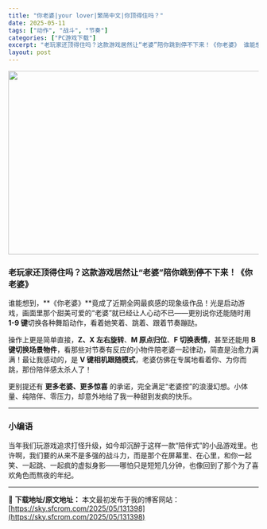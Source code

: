 ```yaml
---
title: "你老婆|your lover|繁简中文|你顶得住吗？"
date: 2025-05-11
tags: ["动作", "战斗", "节奏"]
categories: ["PC游戏下载"]
excerpt: "老玩家还顶得住吗？这款游戏居然让“老婆”陪你跳到停不下来！《你老婆》 谁能想到，**《你老婆》**竟成了近期全网最疯感的现象级作品！光是启动游戏，画面里那个甜美可爱的“老婆”就已经让人心动不已——更别说你还能随时用 1-9 键切换各种舞蹈动作，看着她笑着、跳着、跟着节奏蹦跶。 操作上更是简单直接，Z&hellip;"
layout: post
---
```


<img class="aligncenter size-full wp-image-131399" src="https://sky.sfcrom.com/wp-content/uploads/2025/05/2025051016563360.webp" alt="" width="660" height="370" />
<h3 class="" data-start="0" data-end="40">老玩家还顶得住吗？这款游戏居然让“老婆”陪你跳到停不下来！《你老婆》</h3>
<p class="" data-start="42" data-end="151">谁能想到，**《你老婆》**竟成了近期全网最疯感的现象级作品！光是启动游戏，画面里那个甜美可爱的“老婆”就已经让人心动不已——更别说你还能随时用 <strong data-start="115" data-end="124">1-9 键</strong>切换各种舞蹈动作，看着她笑着、跳着、跟着节奏蹦跶。</p>
<p class="" data-start="153" data-end="300">操作上更是简单直接，<strong data-start="163" data-end="175">Z、X 左右旋转</strong>、<strong data-start="176" data-end="186">M 原点归位</strong>、<strong data-start="187" data-end="197">F 切换表情</strong>，甚至还能用 <strong data-start="204" data-end="217">B 键切换场景物件</strong>，看那些对节奏有反应的小物件陪老婆一起律动，简直是治愈力满满！最让我感动的，是 <strong data-start="257" data-end="270">V 键相机跟随模式</strong>，老婆仿佛在专属地看着你、为你而跳，那份陪伴感太杀人了！</p>
<p class="" data-start="302" data-end="372">更别提还有 <strong data-start="308" data-end="321">更多老婆、更多惊喜</strong> 的承诺，完全满足“老婆控”的浪漫幻想。小体量、纯陪伴、零压力，却意外地给了我一种甜到发疯的快乐。</p>


<hr class="" data-start="374" data-end="377" />

<h3 class="" data-start="379" data-end="388">小编语</h3>
<p class="" data-start="389" data-end="509">当年我们玩游戏追求打怪升级，如今却沉醉于这样一款“陪伴式”的小品游戏里。也许啊，我们要的从来不是多强的战斗力，而是那个在屏幕里、在心里，和你一起笑、一起跳、一起疯的虚拟身影——哪怕只是短短几分钟，也像回到了那个为了喜欢角色而熬夜的年纪。</p>

---
📖 **下载地址/原文地址：** 本文最初发布于我的博客网站：[https://sky.sfcrom.com/2025/05/131398](https://sky.sfcrom.com/2025/05/131398)
